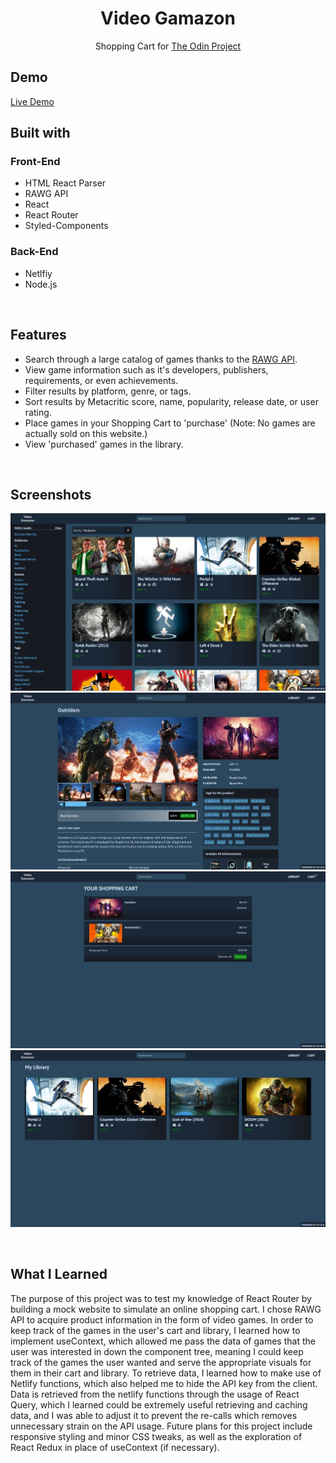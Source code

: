 <h1 align='center'>Video Gamazon</h1>

<p align='center'>Shopping Cart for <a href='https://www.theodinproject.com/paths/full-stack-javascript/courses/react'>The Odin Project</a></p>

<h2>Demo</h2>

[Live Demo](https://videogamazon.netlify.app)

<h2>Built with</h2>

<h3>Front-End</h3>

- HTML React Parser
- RAWG API
- React
- React Router
- Styled-Components

<h3>Back-End</h3>

- Netlfiy
- Node.js

</br>

<h2>Features</h2>

- Search through a large catalog of games thanks to the [RAWG API](https://rawg.io/apidocs).
- View game information such as it's developers, publishers, requirements, or even achievements.
- Filter results by platform, genre, or tags.
- Sort results by Metacritic score, name, popularity, release date, or user rating.
- Place games in your Shopping Cart to 'purchase' (Note: No games are actually sold on this website.)
- View 'purchased' games in the library.

</br>

<h2>Screenshots</h2>

![](images/Home-Full.jpg)
![](images/Game-Page-Full.jpg)
![](images/Cart-Full.jpg)
![](images/Library-Full.jpg)

</br>

<h2>What I Learned</h2>

The purpose of this project was to test my knowledge of React Router by building a mock website to simulate an online shopping cart. I chose RAWG API to acquire product information in the form of video games. In order to keep track of the games in the user's cart and library, I learned how to implement useContext, which allowed me pass the data of games that the user was interested in down the component tree, meaning I could keep track of the games the user wanted and serve the appropriate visuals for them in their cart and library. To retrieve data, I learned how to make use of Netlify functions, which also helped me to hide the API key from the client. Data is retrieved from the netlify functions through the usage of React Query, which I learned could be extremely useful retrieving and caching data, and I was able to adjust it to prevent the re-calls which removes unnecessary strain on the API usage. Future plans for this project include responsive styling and minor CSS tweaks, as well as the exploration of React Redux in place of useContext (if necessary).
